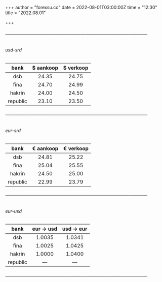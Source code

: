 +++
author = "forexsu.co"
date = 2022-08-01T03:00:00Z
time = "12:30"
title = "2022.08.01"

+++
###### ————————————————————————————————
###### usd-srd
bank|$ aankoop|$ verkoop
:-----:|:-----:|:-----:
dsb  |24.35|24.75
fina  |24.70|24.99
hakrin  |24.00|24.50
republic  |23.10|23.50
###### ————————————————————————————————
###### eur-srd
bank|€ aankoop|€ verkoop
:-----:|:-----:|:-----:
dsb  |24.81|25.22
fina  |25.04|25.55
hakrin  |24.50|25.00
republic  |22.99|23.79
###### ————————————————————————————————
###### eur-usd
bank|eur → usd|usd → eur
:-----:|:-----:|:-----:
dsb  |1.0035|1.0341
fina  |1.0025|1.0425
hakrin  |1.0000|1.0400
republic  |—|—
###### ————————————————————————————————

